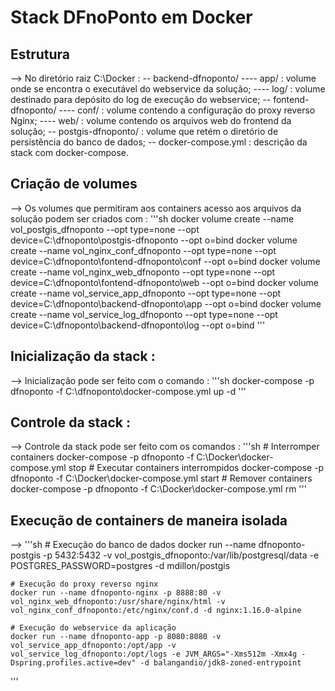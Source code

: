 # Stack DFnoPonto em Docker

## Estrutura
--> No diretório raiz C:\Docker :
-- backend-dfnoponto/
---- app/ : volume onde se encontra o executável do webservice da solução;
---- log/ : volume destinado para depósito do log de execução do webservice;
-- fontend-dfnoponto/
---- conf/ : volume contendo a configuração do proxy reverso Nginx;
---- web/ : volume contendo os arquivos web do frontend da solução;
-- postgis-dfnoponto/ : volume que retém o diretório de persistência do banco de dados;
-- docker-compose.yml : descrição da stack com docker-compose.

## Criação de volumes
--> Os volumes que permitiram aos containers acesso aos arquivos da solução podem ser criados com :
'''sh
	docker volume create --name vol_postgis_dfnoponto --opt type=none --opt device=C:\dfnoponto\postgis-dfnoponto --opt o=bind
	docker volume create --name vol_nginx_conf_dfnoponto --opt type=none --opt device=C:\dfnoponto\fontend-dfnoponto\conf --opt o=bind
	docker volume create --name vol_nginx_web_dfnoponto --opt type=none --opt device=C:\dfnoponto\fontend-dfnoponto\web --opt o=bind
	docker volume create --name vol_service_app_dfnoponto --opt type=none --opt device=C:\dfnoponto\backend-dfnoponto\app --opt o=bind
	docker volume create --name vol_service_log_dfnoponto --opt type=none --opt device=C:\dfnoponto\backend-dfnoponto\log --opt o=bind
'''

## Inicialização da stack :
--> Inicialização pode ser feito com o comando :
'''sh
	docker-compose -p dfnoponto -f C:\dfnoponto\docker-compose.yml up -d
'''

## Controle da stack :
--> Controle da stack pode ser feito com os comandos :
'''sh
	# Interromper containers
	docker-compose -p dfnoponto -f C:\Docker\docker-compose.yml stop
	# Executar containers interrompidos
	docker-compose -p dfnoponto -f C:\Docker\docker-compose.yml start
	# Remover containers
	docker-compose -p dfnoponto -f C:\Docker\docker-compose.yml rm
'''

## Execução de containers de maneira isolada 
--> 
'''sh
	# Execução do banco de dados
	docker run --name dfnoponto-postgis -p 5432:5432 -v vol_postgis_dfnoponto:/var/lib/postgresql/data -e POSTGRES_PASSWORD=postgres -d mdillon/postgis

	# Execução do proxy reverso nginx
	docker run --name dfnoponto-nginx -p 8888:80 -v vol_nginx_web_dfnoponto:/usr/share/nginx/html -v vol_nginx_conf_dfnoponto:/etc/nginx/conf.d -d nginx:1.16.0-alpine

	# Execução do webservice da aplicação
	docker run --name dfnoponto-app -p 8080:8080 -v vol_service_app_dfnoponto:/opt/app -v vol_service_log_dfnoponto:/opt/logs -e JVM_ARGS="-Xms512m -Xmx4g -Dspring.profiles.active=dev" -d balangandio/jdk8-zoned-entrypoint
'''
